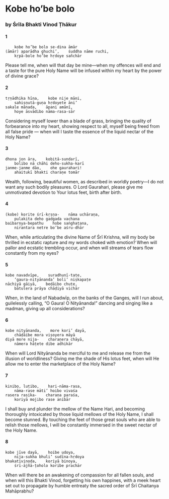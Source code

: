 # Kobe ho’be bolo

### by Śrīla Bhakti Vinod Ṭhākur

#### 1

        kobe ho’be bolo se-dina āmār
    (āmār) aparādha ghuchi’,    śuddha nāme ruchi,
        kṛpā-bole ho’be hṛdoye sañchār

Please tell me, when will that day be mine—when my offences will end and a taste for the pure Holy Name will be infused within my heart by the power of divine grace?

#### 2

    tṛṇādhika hīna,    kobe nije māni,
        sahiṣṇutā-guṇa hṛdoyete āni’
    sakale mānada,    āpani amānī,
        hoye āsvādibo nāma-rasa-sār

Considering myself lower than a blade of grass, bringing the quality of forbearance into my heart, showing respect to all, myself being freed from all false pride — when will I taste the essence of the liquid nectar of the Holy Name?

#### 3

    dhona jon āra,    kobitā-sundarī,
        bolibo nā chāhi deho-sukha-karī
    janme-janme dāo,    ohe gaurahari!
        ahaitukī bhakti charaṇe tomār

Wealth, following, beautiful women, as described in worldly poetry—I do not want any such bodily pleasures. O Lord Gaurahari, please give me unmotivated devotion to Your lotus feet, birth after birth.

#### 4

    (kobe) korite śrī-kṛṣṇa-    nāma uchāraṇa,
        pulakita deho gadgada vachana
    baibarṇya-bepathu    hobe saṅghaṭana,
        nirantara netre bo’be aśru-dhār

When, while articulating the divine Name of Śrī Krishna, will my body be thrilled in ecstatic rapture and my words choked with emotion? When will pallor and ecstatic trembling occur, and when will streams of tears flow constantly from my eyes?

#### 5

    kobe navadvīpe,    suradhunī-taṭe,
        ‘gaura-nityānanda’ boli’ niṣkapaṭe
    nāchiyā gāiyā,    beḍāibo chuṭe,
        bātulera prāya chāḍiyā vichār

When, in the land of Nabadwīp, on the banks of the Ganges, will I run about, guilelessly calling, “O Gaura! O Nityānanda!” dancing and singing like a madman, giving up all considerations?

#### 6

    kobe nityānanda,    more kori’ dayā,
        chāḍāibe mora viṣoyera māyā
    diyā more nija-    charaṇera chāyā,
        nāmera hāṭete dibe adhikār

When will Lord Nityānanda be merciful to me and release me from the illusion of worldliness? Giving me the shade of His lotus feet, when will He allow me to enter the marketplace of the Holy Name?

#### 7

    kinibo, luṭibo,    hari-nāma-rasa,
        nāma-rase māti’ hoibo vivaśa
    rasera rasika-    charaṇa paraśa,
        koriyā mojibo rase anibār

I shall buy and plunder the mellow of the Name Hari, and becoming thoroughly intoxicated by those liquid mellows of the Holy Name, I shall become stunned. By touching the feet of those great souls who are able to relish those mellows, I will be constantly immersed in the sweet nectar of the Holy Name.

#### 8

    kobe jīve dayā,    hoibe udoya,
        nija-sukha bhuli’ sudīna-hṛdoya
    bhakativinoda,    koriyā binoya,
        śrī-ājñā-ṭoholo koribe prachār

When will there be an awakening of compassion for all fallen souls, and when will this Bhakti Vinod, forgetting his own happines, with a meek heart set out to propagate by humble entreaty the sacred order of Śrī Chaitanya Mahāprabhu?

